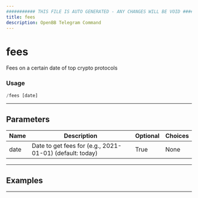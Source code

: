 ```yaml
---
########### THIS FILE IS AUTO GENERATED - ANY CHANGES WILL BE VOID ###########
title: fees
description: OpenBB Telegram Command
---
```


# fees

Fees on a certain date of top crypto protocols

### Usage

```python wordwrap
/fees [date]
```

---

## Parameters

| Name | Description | Optional | Choices |
| ---- | ----------- | -------- | ------- |
| date | Date to get fees for (e.g., 2021-01-01) (default: today) | True | None |


---

## Examples


---
